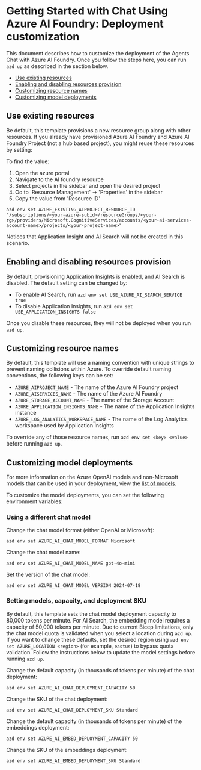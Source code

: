 
# Getting Started with Chat Using Azure AI Foundry: Deployment customization

This document describes how to customize the deployment of the Agents Chat with Azure AI Foundry. Once you follow the steps here, you can run `azd up` as described in the section below.

* [Use existing resources](#use-existing-resources)
* [Enabling and disabling resources provision](#enabling-and-disabling-resources-provision)
* [Customizing resource names](#customizing-resource-names)
* [Customizing model deployments](#customizing-model-deployments)

## Use existing resources
Be default, this template provisions a new resource group along with other resources.   If you already have provisioned Azure AI Foundry and Azure AI Foundry Project (not a hub based project), you might reuse these resources by setting:

To find the value:

1. Open the azure portal
2. Navigate to the AI foundry resource
3. Select projects in the sidebar and open the desired project
4. Oo to 'Resource Management' -> 'Properties' in the sidebar
5. Copy the value from 'Resource ID'

```shell
azd env set AZURE_EXISTING_AIPROJECT_RESOURCE_ID "/subscriptions/<your-azure-subid>/resourceGroups/<your-rg>/providers/Microsoft.CognitiveServices/accounts/<your-ai-services-account-name>/projects/<your-project-name>"
```

Notices that Application Insight and AI Search will not be created in this scenario.


## Enabling and disabling resources provision

By default, provisioning Application Insights is enabled, and AI Search is disabled.  The default setting can be changed by:

* To enable AI Search, run `azd env set USE_AZURE_AI_SEARCH_SERVICE true`
* To disable Application Insights, run `azd env set USE_APPLICATION_INSIGHTS false`

Once you disable these resources, they will not be deployed when you run `azd up`.

## Customizing resource names

By default, this template will use a naming convention with unique strings to prevent naming collisions within Azure.
To override default naming conventions, the following keys can be set:

* `AZURE_AIPROJECT_NAME` - The name of the Azure AI Foundry project
* `AZURE_AISERVICES_NAME` - The name of the Azure AI Foundry
* `AZURE_STORAGE_ACCOUNT_NAME` - The name of the Storage Account
* `AZURE_APPLICATION_INSIGHTS_NAME` - The name of the Application Insights instance
* `AZURE_LOG_ANALYTICS_WORKSPACE_NAME` - The name of the Log Analytics workspace used by Application Insights

To override any of those resource names, run `azd env set <key> <value>` before running `azd up`.

## Customizing model deployments

For more information on the Azure OpenAI models and non-Microsoft models that can be used in your deployment, view the [list of models](https://learn.microsoft.com/azure/ai-services/agents/concepts/model-region-support).

To customize the model deployments, you can set the following environment variables:

### Using a different chat model

Change the chat model format (either OpenAI or Microsoft):

```shell
azd env set AZURE_AI_CHAT_MODEL_FORMAT Microsoft
```

Change the chat model name:

```shell
azd env set AZURE_AI_CHAT_MODEL_NAME gpt-4o-mini
```

Set the version of the chat model:

```shell
azd env set AZURE_AI_CHAT_MODEL_VERSION 2024-07-18
```

### Setting models, capacity, and deployment SKU

By default, this template sets the chat model deployment capacity to 80,000 tokens per minute. For AI Search, the embedding model requires a capacity of 50,000 tokens per minute. Due to current Bicep limitations, only the chat model quota is validated when you select a location during `azd up`. If you want to change these defaults, set the desired region using `azd env set AZURE_LOCATION <region>` (for example, `eastus`) to bypass quota validation. Follow the instructions below to update the model settings before running `azd up`.

Change the default capacity (in thousands of tokens per minute) of the chat deployment:

```shell
azd env set AZURE_AI_CHAT_DEPLOYMENT_CAPACITY 50
```

Change the SKU of the chat deployment:

```shell
azd env set AZURE_AI_CHAT_DEPLOYMENT_SKU Standard
```

Change the default capacity (in thousands of tokens per minute) of the embeddings deployment:

```shell
azd env set AZURE_AI_EMBED_DEPLOYMENT_CAPACITY 50
```

Change the SKU of the embeddings deployment:

```shell
azd env set AZURE_AI_EMBED_DEPLOYMENT_SKU Standard
